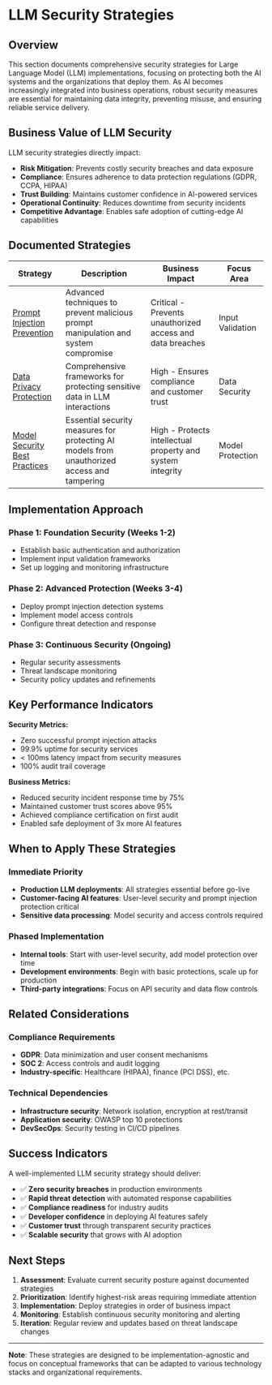 # LLM Security Strategies

## Overview

This section documents comprehensive security strategies for Large Language Model (LLM) implementations, focusing on protecting both the AI systems and the organizations that deploy them. As AI becomes increasingly integrated into business operations, robust security measures are essential for maintaining data integrity, preventing misuse, and ensuring reliable service delivery.

## Business Value of LLM Security

LLM security strategies directly impact:

- **Risk Mitigation**: Prevents costly security breaches and data exposure
- **Compliance**: Ensures adherence to data protection regulations (GDPR, CCPA, HIPAA)
- **Trust Building**: Maintains customer confidence in AI-powered services
- **Operational Continuity**: Reduces downtime from security incidents
- **Competitive Advantage**: Enables safe adoption of cutting-edge AI capabilities

## Documented Strategies

| Strategy | Description | Business Impact | Focus Area |
|----------|-------------|-----------------|------------|
| [Prompt Injection Prevention](./prompt-injection-prevention.md) | Advanced techniques to prevent malicious prompt manipulation and system compromise | Critical - Prevents unauthorized access and data breaches | Input Validation |
| [Data Privacy Protection](./data-privacy-protection.md) | Comprehensive frameworks for protecting sensitive data in LLM interactions | High - Ensures compliance and customer trust | Data Security |
| [Model Security Best Practices](./model-security-best-practices.md) | Essential security measures for protecting AI models from unauthorized access and tampering | High - Protects intellectual property and system integrity | Model Protection |

## Implementation Approach

### Phase 1: Foundation Security (Weeks 1-2)
- Establish basic authentication and authorization
- Implement input validation frameworks
- Set up logging and monitoring infrastructure

### Phase 2: Advanced Protection (Weeks 3-4)
- Deploy prompt injection detection systems
- Implement model access controls
- Configure threat detection and response

### Phase 3: Continuous Security (Ongoing)
- Regular security assessments
- Threat landscape monitoring
- Security policy updates and refinements

## Key Performance Indicators

**Security Metrics:**
- Zero successful prompt injection attacks
- 99.9% uptime for security services
- < 100ms latency impact from security measures
- 100% audit trail coverage

**Business Metrics:**
- Reduced security incident response time by 75%
- Maintained customer trust scores above 95%
- Achieved compliance certification on first audit
- Enabled safe deployment of 3x more AI features

## When to Apply These Strategies

### Immediate Priority
- **Production LLM deployments**: All strategies essential before go-live
- **Customer-facing AI features**: User-level security and prompt injection protection critical
- **Sensitive data processing**: Model security and access controls required

### Phased Implementation
- **Internal tools**: Start with user-level security, add model protection over time
- **Development environments**: Begin with basic protections, scale up for production
- **Third-party integrations**: Focus on API security and data flow controls

## Related Considerations

### Compliance Requirements
- **GDPR**: Data minimization and user consent mechanisms
- **SOC 2**: Access controls and audit logging
- **Industry-specific**: Healthcare (HIPAA), finance (PCI DSS), etc.

### Technical Dependencies
- **Infrastructure security**: Network isolation, encryption at rest/transit
- **Application security**: OWASP top 10 protections
- **DevSecOps**: Security testing in CI/CD pipelines

## Success Indicators

A well-implemented LLM security strategy should deliver:

- ✅ **Zero security breaches** in production environments
- ✅ **Rapid threat detection** with automated response capabilities
- ✅ **Compliance readiness** for industry audits
- ✅ **Developer confidence** in deploying AI features safely
- ✅ **Customer trust** through transparent security practices
- ✅ **Scalable security** that grows with AI adoption

## Next Steps

1. **Assessment**: Evaluate current security posture against documented strategies
2. **Prioritization**: Identify highest-risk areas requiring immediate attention
3. **Implementation**: Deploy strategies in order of business impact
4. **Monitoring**: Establish continuous security monitoring and alerting
5. **Iteration**: Regular review and updates based on threat landscape changes

---

**Note**: These strategies are designed to be implementation-agnostic and focus on conceptual frameworks that can be adapted to various technology stacks and organizational requirements.